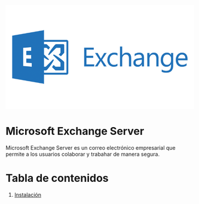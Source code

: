 ![](./images/exchange-server.png)

# Microsoft Exchange Server

Microsoft Exchange Server es un correo electrónico empresarial que permite a los usuarios colaborar y trabahar de manera segura.

# Tabla de contenidos
1. [Instalación](instalacion.md)